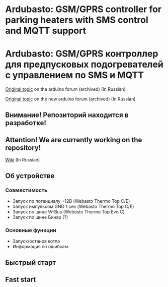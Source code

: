 # Ardubasto: GSM/GPRS controller for parking heaters with SMS control and MQTT support
# Ardubasto: GSM/GPRS контроллер для предпусковых подогревателей с управлением по SMS и MQTT

[Original topic](https://arduino.ru/forum/proekty/gsm-ustroistvo-upravleniya-kotlami-webasto-i-ne-tolko) on the arduino forum (archived) (In Russian)

[Original topic](https://forum.arduino.ru/t/gsm-ustrojstvo-upravleniya-kotlami-webasto-i-ne-tolko/9851) on the new arduino forum (archived) (In Russian)

## Внимание! Репозиторий находится в разработке!
## Attention! We are currently working on the repository!

[Wiki](https://github.com/DimChik2903/ardubasto/wiki) (In Russian)

## Об устройстве
### Совместимость

* Запуск по потенциалу +12В (Webasto Thermo Top C/E)
* Запуск импульсом GND 1 сек (Webasto Thermo Top C/E)
* Запуск по шине W-Bus (Webasto Thermo Top Evo C)
* Запуск по шине Бинар (?)

### Основные функции

* Запуск/останов котла
* Информация по ошибкам

## Быстрый старт

## Fast start